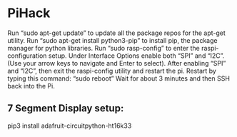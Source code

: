 # PiHack

Run “sudo apt-get update” to update all the package repos for the apt-get utility.
Run “sudo apt-get install python3-pip” to install pip, the package manager for python libraries.
Run “sudo rasp-config” to enter the raspi-configuration setup.
Under Interface Options enable both “SPI” and “I2C”. (Use your arrow keys to navigate and Enter to select).  After enabling “SPI” and “I2C”, then exit the raspi-config utility and restart the pi.
Restart by typing this command: “sudo reboot”
Wait for about 3 minutes and then SSH back into the Pi.


## 7 Segment Display setup:


pip3 install adafruit-circuitpython-ht16k33

